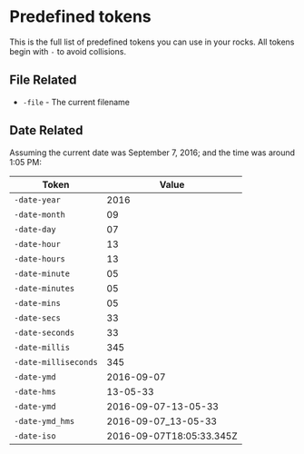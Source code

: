 # Predefined tokens

This is the full list of predefined tokens you can use in your rocks. All tokens begin with `-` to avoid collisions.

## File Related

- `-file` - The current filename

## Date Related

Assuming the current date was September 7, 2016; and the time was around 1:05 PM:

| Token                | Value                    |
| ---                  | ---                      |
| `-date-year`         | 2016                     |
| `-date-month`        | 09                       |
| `-date-day`          | 07                       |
| `-date-hour`         | 13                       |
| `-date-hours`        | 13                       |
| `-date-minute`       | 05                       |
| `-date-minutes`      | 05                       |
| `-date-mins`         | 05                       |
| `-date-secs`         | 33                       |
| `-date-seconds`      | 33                       |
| `-date-millis`       | 345                      |
| `-date-milliseconds` | 345                      |
| `-date-ymd`          | 2016-09-07               |
| `-date-hms`          | 13-05-33                 |
| `-date-ymd`          | 2016-09-07-13-05-33      |
| `-date-ymd_hms`      | 2016-09-07_13-05-33      |
| `-date-iso`          | 2016-09-07T18:05:33.345Z |
